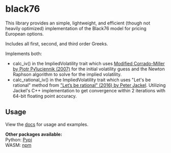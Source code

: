 # black76  
  
This library provides an simple, lightweight, and efficient (though not heavily optimized) implementation of the Black76 model for pricing European options.  
  
Includes all first, second, and third order Greeks.  

Implements both:  

- calc_iv() in the ImpliedVolatility trait which uses [Modified Corrado-Miller by Piotr P√luciennik (2007)](https://sin.put.poznan.pl/files/download/37938) for the initial volatility guess and the Newton Raphson algorithm to solve for the implied volatility.
- calc_rational_iv() in the ImpliedVolatility trait which uses "Let's be rational" method from ["Let’s be rational" (2016) by Peter Jackel](http://www.jaeckel.org/LetsBeRational.pdf).  Utilizing Jackel's C++ implementation to get convergence within 2 iterations with 64-bit floating point accuracy.
  
## Usage  
  
View the [docs](https://docs.rs/black76) for usage and examples.  
  
**Other packages available:**  
Python: [Pypi](https://pypi.org/project/black76-python/)  
WASM: [npm](https://www.npmjs.com/package/@haydenr4/black76_wasm)  
